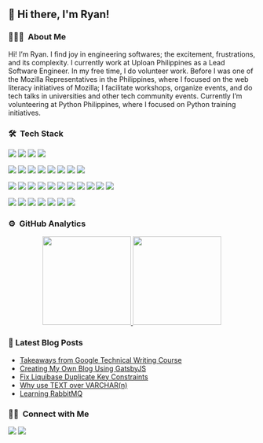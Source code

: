 ## 👋 Hi there, I'm Ryan!

### 👨🏻‍💻 &nbsp;About Me
Hi! I’m Ryan. I find joy in engineering softwares; the excitement, frustrations, and its complexity. I currently work at Uploan Philippines as a Lead Software Engineer. In my free time, I do volunteer work. Before I was one of the Mozilla Representatives in the Philippines, where I focused on the web literacy initiatives of Mozilla; I facilitate workshops, organize events, and do tech talks in universities and other tech community events. Currently I’m volunteering at Python Philippines, where I focused on Python training initiatives.

### 🛠 &nbsp;Tech Stack
![](https://img.shields.io/badge/Python-3776AB?style=flat&logo=python&logoColor=white)
![](https://img.shields.io/badge/JavaScript-323330?style=flat&logo=javascript&logoColor=F7DF1E)
![](https://img.shields.io/badge/Java-ED8B00?style=flat&logo=java&logoColor=white)
![](https://img.shields.io/badge/Ruby-CC342D?style=flat&logo=ruby&logoColor=white)

![](https://img.shields.io/badge/Gatsby-663399?style=flat&logo=gatsby&logoColor=white)
![](https://img.shields.io/badge/React-20232A?style=flat&logo=react&logoColor=61DAFB)
![](https://img.shields.io/badge/Django-092E20?style=flat&logo=django&logoColor=green)
![](https://img.shields.io/badge/DJANGO-REST-ff1709?style=flat&logo=django&logoColor=white&color=ff1709&labelColor=gray)
![](https://img.shields.io/badge/fastapi-109989?style=flat&logo=FASTAPI&logoColor=white)
![](https://img.shields.io/badge/Ruby_on_Rails-CC0000?style=flat&logo=ruby-on-rails&logoColor=white)
![](https://img.shields.io/badge/Spring_Boot-F2F4F9?style=flat&logo=spring-boot)
![](https://img.shields.io/badge/Flask-000000?style=flat&logo=flask&logoColor=white)

![](https://img.shields.io/badge/MySQL-00000F?style=flat&logo=mysql&logoColor=white)
![](https://img.shields.io/badge/PostgreSQL-316192?style=flat&logo=postgresql&logoColor=white)
![](https://img.shields.io/badge/MongoDB-white?style=flat&logo=mongodb&logoColor=4EA94B)
![](https://img.shields.io/badge/MariaDB-003545?style=flat&logo=mariadb&logoColor=white)
![](https://img.shields.io/badge/redis-%23DD0031.svg?&style=flat&logo=redis&logoColor=white)
![](https://img.shields.io/badge/rabbitmq-%23FF6600.svg?&style=flat&logo=rabbitmq&logoColor=white)
![](https://img.shields.io/badge/Elastic_Search-005571?style=flat&logo=elasticsearch&logoColor=white)
![](https://img.shields.io/badge/Amazon%20DynamoDB-4053D6?style=flat&logo=Amazon%20DynamoDB&logoColor=white)
![](https://img.shields.io/badge/Elastic_Search-005571?style=flat&logo=elasticsearch&logoColor=white)
![](https://img.shields.io/badge/Apache_Kafka-231F20?style=flat&logo=apache-kafka&logoColor=white)
![](https://img.shields.io/badge/GraphQl-E10098?style=flat&logo=graphql&logoColor=white)

![](https://img.shields.io/badge/Docker-2CA5E0?style=flat&logo=docker&logoColor=white)
![](https://img.shields.io/badge/kubernetes-326ce5.svg?&style=flat&logo=kubernetes&logoColor=white)
![](https://img.shields.io/badge/Git-F05032?style=flat&logo=git&logoColor=white)
![](https://img.shields.io/badge/Postman-FF6C37?style=flat&logo=Postman&logoColor=white)
![](https://img.shields.io/badge/Swagger-85EA2D?style=flat&logo=Swagger&logoColor=white)
![](https://img.shields.io/badge/Visual_Studio_Code-0078D4?style=flat&logo=visual%20studio%20code&logoColor=white)
![](https://img.shields.io/badge/Visual_Studio_Code-0078D4?style=flat&logo=visual%20studio%20code&logoColor=white)


### ⚙️ &nbsp;GitHub Analytics

<p align="center">
<a href="https://github.com/AVS1508">
  <img height="180em" src="https://github-readme-stats-eight-theta.vercel.app/api?username=ryanermita&show_icons=true&theme=algolia&include_all_commits=true&count_private=true"/>
  <img height="180em" src="https://github-readme-stats-eight-theta.vercel.app/api/top-langs/?username=ryanermita&layout=compact&langs_count=8&theme=algolia&include_all_commits=true&count_private=true"/>
</a>
</p>

### 📕 Latest Blog Posts
<!-- BLOG-POST-LIST:START -->
- [Takeaways from Google Technical Writing Course](https://ryanermita.com/posts/takeaways-from-Google-technical-writing-course)
- [Creating My Own Blog Using GatsbyJS](https://ryanermita.com/posts/creating-my-own-blog-using-gatsbyjs)
- [Fix Liquibase Duplicate Key Constraints](https://ryanermita.com/posts/fix-liquibase-duplicate-key-constaints)
- [Why use TEXT over VARCHAR&lpar;n&rpar;](https://ryanermita.com/posts/why-use-text-over-varchar-n)
- [Learning RabbitMQ](https://ryanermita.com/posts/learning-rabbitmq)
<!-- BLOG-POST-LIST:END -->

### 🤝🏻 &nbsp;Connect with Me
<a href="https://linkedin.com/in/ryanermita"><img src="https://img.shields.io/badge/LinkedIn-0077B5?style=flat&logo=linkedin&logoColor=white"/></a>
<a href="https://twitter.com/ryanermita"><img src="https://img.shields.io/badge/Twitter-1DA1F2?style=flat&logo=twitter&logoColor=white"/></a>
